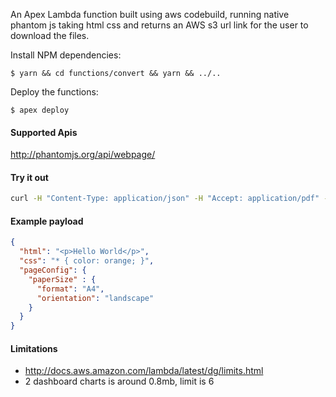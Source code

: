 An Apex Lambda function built using aws codebuild, running native phantom js taking html css and returns an AWS s3 url link for the user to download the files.

Install NPM dependencies:

```
$ yarn && cd functions/convert && yarn && ../..
```

Deploy the functions:

```
$ apex deploy
```

#### Supported Apis
http://phantomjs.org/api/webpage/

#### Try it out
```bash
curl -H "Content-Type: application/json" -H "Accept: application/pdf" -X POST -d '{ "html": "<p>Hello World</p>", "css": "* { color: orange; }",  "pageConfig": { "paperSize" : { "format": "A4", "orientation": "landscape" } } }' https://4bsdjq15h1.execute-api.us-east-1.amazonaws.com/prod
```

#### Example payload
```json
{
  "html": "<p>Hello World</p>",
  "css": "* { color: orange; }",
  "pageConfig": {
    "paperSize" : {
      "format": "A4",
      "orientation": "landscape"
    }
  }
}
```

#### Limitations
- http://docs.aws.amazon.com/lambda/latest/dg/limits.html
- 2 dashboard charts is around 0.8mb, limit is 6
